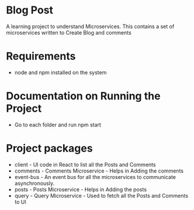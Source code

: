 # Blog Post
A learning project to understand Microservices.
This contains a set of microservices written to Create Blog and comments

# Requirements
  * node and npm installed on the system


# Documentation on Running the Project
  * Go to each folder and run npm start
  
# Project packages
  * client - UI code in React to list all the Posts and Comments
  * comments - Comments Microservice - Helps in Adding the comments
  * event-bus - An event bus for all the microservices to communicate asynchronously.
  * posts - Posts Microservice - Helps in Adding the posts
  * query - Query Microservice - Used to fetch all the Posts and Comments to UI
